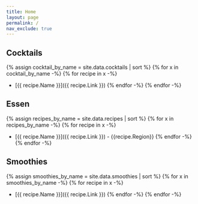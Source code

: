 ```yaml
---
title: Home
layout: page
permalink: /
nav_exclude: true
---
```

## Cocktails
{% assign cocktail_by_name = site.data.cocktails | sort %}
{% for x in cocktail_by_name -%}
{% for recipe in x -%}
- [{{ recipe.Name }}]({{ recipe.Link }})
{% endfor -%}
{% endfor -%}

## Essen
{% assign recipes_by_name = site.data.recipes | sort %}
{% for x in recipes_by_name -%}
{% for recipe in x -%}
- [{{ recipe.Name }}]({{ recipe.Link }}) - {{recipe.Region}}
{% endfor -%}
{% endfor -%}

## Smoothies
{% assign smoothies_by_name = site.data.smoothies | sort %}
{% for x in smoothies_by_name -%}
{% for recipe in x -%}
- [{{ recipe.Name }}]({{ recipe.Link }})
{% endfor -%}
{% endfor -%}